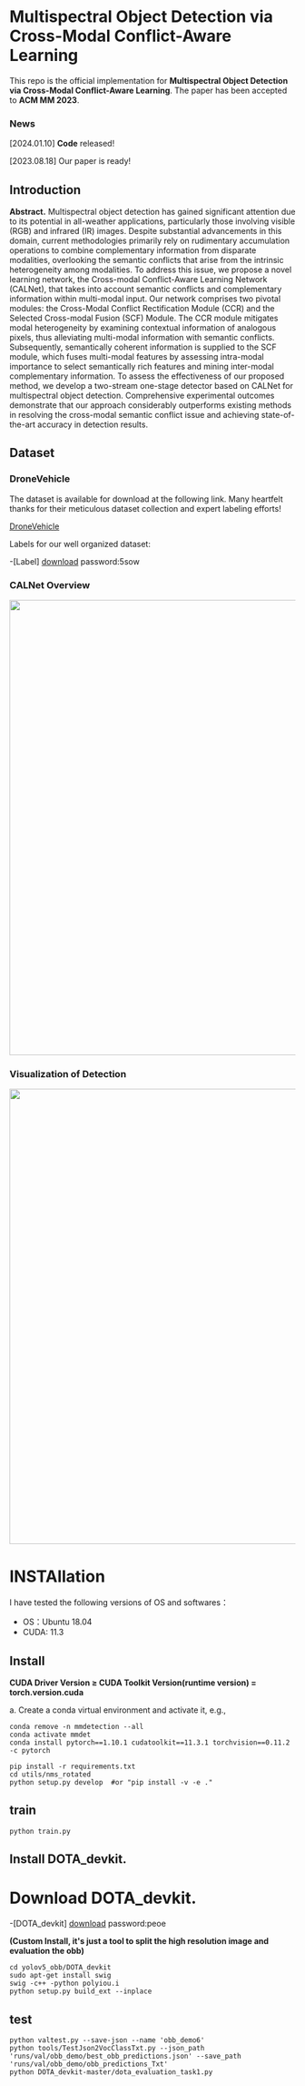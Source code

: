 
# Multispectral Object Detection via Cross-Modal Conflict-Aware Learning

This repo is the official implementation for **Multispectral Object Detection via Cross-Modal Conflict-Aware Learning**. The paper has been accepted to **ACM MM 2023**.

### News
[2024.01.10] **Code** released!

[2023.08.18] Our paper is ready!

## Introduction

**Abstract.** Multispectral object detection has gained significant attention due to its potential in all-weather applications, particularly those involving visible (RGB) and infrared (IR) images. Despite substantial advancements in this domain, current methodologies primarily rely on rudimentary accumulation operations to combine complementary information from disparate modalities, overlooking the semantic conflicts that arise from the intrinsic heterogeneity among modalities. To address this issue, we propose a novel learning network, the Cross-modal Conflict-Aware Learning Network (CALNet), that takes into account semantic conflicts and complementary information within multi-modal input. Our network comprises two pivotal modules: the Cross-Modal Conflict Rectification Module (CCR) and the Selected Cross-modal Fusion (SCF) Module. The CCR module mitigates modal heterogeneity by examining contextual information of analogous pixels, thus alleviating multi-modal information with semantic conflicts. Subsequently, semantically coherent information is supplied to the SCF module, which fuses multi-modal features by assessing intra-modal importance to select semantically rich features and mining inter-modal complementary information. To assess the effectiveness of our proposed method, we develop a two-stream one-stage detector based on CALNet for multispectral object detection. Comprehensive experimental outcomes demonstrate that our approach considerably outperforms existing methods in resolving the cross-modal semantic conflict issue and achieving state-of-the-art accuracy in detection results.

## Dataset
### DroneVehicle

The dataset is available for download at the following link. Many heartfelt thanks for their meticulous dataset collection and expert labeling efforts!

[DroneVehicle]([https://github.com/ultralytics/yolov5](https://github.com/VisDrone/DroneVehicle))

Labels for our well organized dataset:

-[Label]  [download](https://pan.baidu.com/s/17tLn0D6yZkVqokMBpis1jw) password:5sow

### CALNet Overview
<div align="left">
<img src="https://github.com/hexiao-cs/CALNet-Dronevehicle/blob/main/img_readme/ccr_scf.png" width="800">
</div>

### Visualization of Detection

<div align="left">
<img src="https://github.com/hexiao-cs/CALNet-Dronevehicle/blob/main/img_readme/showtime.png" width="800">
</div>

# INSTAllation 


I have tested the following versions of OS and softwares：
* OS：Ubuntu 18.04
* CUDA: 11.3

## Install 
**CUDA Driver Version ≥ CUDA Toolkit Version(runtime version) = torch.version.cuda**

a. Create a conda virtual environment and activate it, e.g.,
```
conda remove -n mmdetection --all
conda activate mmdet
conda install pytorch==1.10.1 cudatoolkit==11.3.1 torchvision==0.11.2 -c pytorch
```

```
pip install -r requirements.txt
cd utils/nms_rotated
python setup.py develop  #or "pip install -v -e ."
```
## train

```
python train.py

```
## Install DOTA_devkit. 

# Download DOTA_devkit. 

-[DOTA_devkit]  [download](https://pan.baidu.com/s/1MBW3DK6Vjx09T5dJdiXnig) password:peoe

**(Custom Install, it's just a tool to split the high resolution image and evaluation the obb)**
```
cd yolov5_obb/DOTA_devkit
sudo apt-get install swig
swig -c++ -python polyiou.i
python setup.py build_ext --inplace
```

## test

```
python valtest.py --save-json --name 'obb_demo6'
python tools/TestJson2VocClassTxt.py --json_path 'runs/val/obb_demo/best_obb_predictions.json' --save_path 'runs/val/obb_demo/obb_predictions_Txt'
python DOTA_devkit-master/dota_evaluation_task1.py 
```

